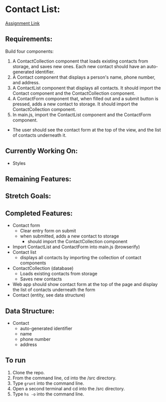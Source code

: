 # Contact List:

[Assignment Link](https://github.com/nashville-software-school/client-side-mastery/blob/master/book-3-the-initiate/chapters/JS_MODULES.md)

## Requirements:

Build four components:

1. A ContactCollection component that loads existing contacts from storage, and saves new ones. Each new contact should have an auto-generated identifier.
1. A Contact component that displays a person's name, phone number, and address.
1. A ContactList component that displays all contacts. It should import the Contact component and the ContactCollection component.
1. A ContactForm component that, when filled out and a submit button is pressed, adds a new contact to storage. It should import the ContactCollection component.
1. In main.js, import the ContactList component and the ContactForm component.
  * The user should see the contact form at the top of the view, and the list of contacts underneath it.

## Currently Working On:

* Styles

## Remaining Features:

## Stretch Goals:

## Completed Features:

* Contact form
  * Clear entry form on submit
  * when submitted, adds a new contact to storage
    * should import the ContactCollection component
* Import ContactList and ContactForm into main.js (browserify)
* Contact list
  * displays all contacts by importing the collection of contact components
* ContactCollection (database)
  * Loads existing contacts from storage
  * Saves new contacts
* Web app should show contact form at the top of the page and display the list of contacts underneath the form
* Contact (entity, see data structure)

## Data Structure:

* Contact
  * auto-generated identifier
  * name
  * phone number
  * address

## To run

1. Clone the repo.
2. From the command line, cd into the /src directory.
3. Type ```grunt``` into the command line.
4. Open a second terminal and cd into the /src directory.
5. Type ```hs -o``` into the command line.